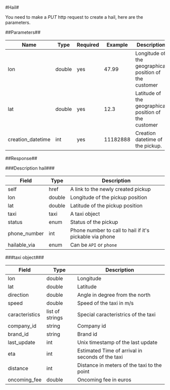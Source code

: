 #Hail#

You need to make a *PUT* http request to create a hail, here are the parameters.

##Parameters##

Name              | Type   | Required | Example  | Description
------------------|--------|----------|----------|----------------
lon               | double | yes      | 47.99    | Longitude of the geographical position of the customer
lat               | double | yes      | 12.3     | Latitude of the geographical position of the customer
creation_datetime | int    | yes      | 11182888 | Creation datetime of the pickup.

##Response##


###Description hail###
 
Field           | Type   | Description
----------------|--------|-------------------------------------
self            | href   | A link to the newly created pickup
lon             | double | Longitude of the pickup position
lat             | double | Latitude of the pickup position
taxi            | taxi   | A taxi object 
status          | enum   | Status of the pickup
phone_number    | int    | Phone number to call to hail if it's pickable via phone
hailable_via    | enum   | Can be `API` or `phone`


###taxi object###

Field               | Type            | Description
--------------------|-----------------|-------------
lon                 | double          | Longitude
lat                 | double          | Latitude
direction           | double          | Angle in degree from the north
speed               | double          | Speed of the taxi in m/s
caracteristics      | list of strings | Special caracteristrics of the taxi
company_id          | string          | Company id
brand_id            | string          | Brand id
last_update         | int             | Unix timestamp of the last update
eta                 | int             | Estimated Time of arrival in seconds of the taxi
distance            | int             | Distance in meters of the taxi to the point
oncoming_fee        | double          | Oncoming fee in euros

